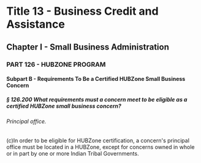 
# Title 13 - Business Credit and Assistance
## Chapter I - Small Business Administration
### PART 126 - HUBZONE PROGRAM
#### Subpart B - Requirements To Be a Certified HUBZone Small Business Concern
##### § 126.200 What requirements must a concern meet to be eligible as a certified HUBZone small business concern?
###### Principal office.

(c)In order to be eligible for HUBZone certification, a concern's principal office must be located in a HUBZone, except for concerns owned in whole or in part by one or more Indian Tribal Governments.
